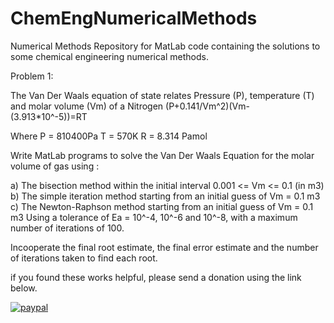 # ChemEngNumericalMethods
Numerical Methods 
Repository for MatLab code containing the solutions to some chemical engineering numerical methods. 

Problem 1:

The Van Der Waals equation of state relates Pressure (P), temperature (T) and molar volume (Vm) of a Nitrogen (P+0.141/Vm^2)(Vm-(3.913*10^-5))=RT

Where 
P = 810400Pa 
T = 570K
R = 8.314 Pamol

Write MatLab programs to solve the Van Der Waals Equation for the molar volume of gas using :

a)	The bisection method within the initial interval 0.001 <= Vm <= 0.1 (in m3)
b)	The simple iteration method starting from an initial guess of Vm = 0.1 m3
c)	The Newton-Raphson method starting from an initial guess of Vm = 0.1 m3
Using a tolerance of Ea = 10^-4, 10^-6 and 10^-8, with a maximum number of iterations of 100. 

Incooperate the final root estimate, the final error estimate and the number of iterations taken to find each root.

if you found these works helpful, please send a donation using the link below. 

[![paypal](https://www.paypalobjects.com/en_US/i/btn/btn_donateCC_LG.gif)](https://paypal.me/mrwtrade?locale.x=en_GB)
